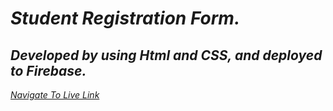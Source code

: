 # _Student Registration Form._

## *Developed by using Html and CSS, and deployed to Firebase.*

 *[Navigate To Live Link](https://student-reg-form-assignment-2.web.app/)*

